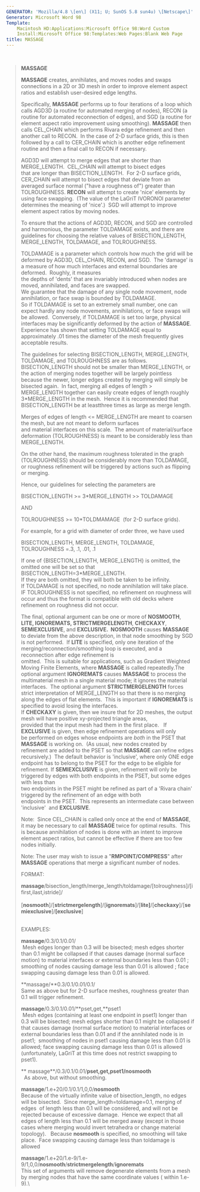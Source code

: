 ```yaml
---
GENERATOR: 'Mozilla/4.8 \[en\] (X11; U; SunOS 5.8 sun4u) \[Netscape\]'
Generator: Microsoft Word 98
Template: 
    Macintosh HD:Applications:Microsoft Office 98:Word Custom
    Install:Microsoft Office 98:Templates:Web Pages:Blank Web Page
title: MASSAGE
---
```


 

> **MASSAGE**
>
> **MASSAGE** creates, annihilates, and moves nodes and swaps
> connections in a 2D or 3D mesh in order to improve element aspect
> ratios and establish user-desired edge lengths.
>
> Specifically, **MASSAGE** performs up to four iterations of a loop
> which calls AGD3D (a routine for automated merging of nodes), RECON (a
> routine for automated reconnection of edges), and SGD (a routine for
> element aspect ratio improvement using smoothing). **MASSAGE** then
> calls CEL\_CHAIN which performs Rivara edge refinement and then
> another call to RECON.  In the case of 2-D surface grids, this is then
> followed by a call to CER\_CHAIN which is another edge refinement
> routine and then a final call to RECON if necessary.
>
> AGD3D will attempt to merge edges that are shorter than
> MERGE\_LENGTH.  CEL\_CHAIN will attempt to bisect edges\
> that are longer than BISECTION\_LENGTH.  For 2-D surface grids,
> CER\_CHAIN will attempt to bisect edges that deviate from an averaged
> surface normal ("have a roughness of") greater than TOLROUGHNESS.
> **RECON** will attempt to create 'nice' elements by using face
> swapping.  (The value of the LaGriT IVORONOI parameter determines the
> meaning of 'nice'.)  SGD will attempt to improve element aspect ratios
> by moving nodes.
>
> To ensure that the actions of AGD3D, RECON, and SGD are controlled and
> harmonious, the parameter TOLDAMAGE exists, and there are guidelines
> for choosing the relative values of BISECTION\_LENGTH, MERGE\_LENGTH,
> TOLDAMAGE, and TOLROUGHNESS.
>
> TOLDAMAGE is a parameter which controls how much the grid will be
> deformed by AGD3D, CEL\_CHAIN, RECON, and SGD.  The 'damage' is a
> measure of how much interfaces and external boundaries are deformed. 
> Roughly, it measures\
> the depths of 'dents' that are invariably introduced when nodes are
> moved, annihilated, and faces are swapped.\
> We guarantee that the damage of any single node movement, node
> annihilation, or face swap is bounded by TOLDAMAGE.\
> So if TOLDAMAGE is set to an extremely small number, one can expect
> hardly any node movements, annihilations, or face swaps will be
> allowed.  Conversely, if TOLDAMAGE is set too large, physical
> interfaces may be significantly deformed by the action of
> **MASSAGE**.  Experience has shown that setting TOLDAMAGE equal to
> approximately .01 times the diameter of the mesh frequently gives
> acceptable results.
>
> The guidelines for selecting BISECTION\_LENGTH, MERGE\_LENGTH,
> TOLDAMAGE, and TOLROUGHNESS are as follows.  BISECTION\_LENGTH should
> not be smaller than MERGE\_LENGTH, or the action of merging nodes
> together will be largely pointless because the newer, longer edges
> created by merging will simply be bisected again.  In fact, merging
> all edges of length &gt; MERGE\_LENGTH together can easily create
> edges of length roughly 3\*MERGE\_LENGTH in the mesh.  Hence it is
> recommended that BISECTION\_LENGTH be at leastthree times as large as
> merge length.
>
> Merges of edges of length &lt;= MERGE\_LENGTH are meant to coarsen the
> mesh, but are not meant to deform surfaces\
> and material interfaces on this scale.  The amount of material/surface
> deformation (TOLROUGHNESS) is meant to be considerably less than
> MERGE\_LENGTH.
>
> On the other hand, the maximum roughness tolerated in the graph
> (TOLROUGHNESS) should be considerably more than TOLDAMAGE, or
> roughness refinement will be triggered by actions such as flipping or
> merging.
>
> Hence, our guidelines for selecting the parameters are
>
> BISECTION\_LENGTH &gt;= 3\*MERGE\_LENGTH &gt;&gt; TOLDAMAGE
>
> AND
>
> TOLROUGHNESS &gt;= 10\*TOLDMAMAGE  (for 2-D surface grids).
>
> For example, for a grid with diameter of order three, we have used
>
> BISECTION\_LENGTH, MERGE\_LENGTH, TOLDAMAGE, TOLROUGHNESS =.3, .1,
> .01, .1
>
> If one of {BISECTION\_LENGTH, MERGE\_LENGTH} is omitted, the omitted
> one will be set so that BISECTION\_LENGTH=3\*MERGE\_LENGTH.\
> If they are both omitted, they will both be taken to be infinity.\
> If TOLDAMAGE is not specified, no node annihilation will take place.\
> IF TOLROUGHNESS is not specified, no refinement on roughness will
> occur and thus the format is compatible with old decks where
> refinement on roughness did not occur.
>
> The final, optional argument can be one or more of **NOSMOOTH**,
> **LITE, IGNOREMATS, STRICTMERGELENGTH**, **CHECKAXY**,
> **SEMIEXCLUSIVE**, and **EXCLUSIVE.  NOSMOOTH** causes **MASSAGE** to
> deviate from the above description, in that node smoothing by SGD is
> not performed.  If **LITE** is specified, only one iteration of the
> merging/reconnection/smoothing loop is executed, and a reconnection
> after edge refinement is\
> omitted.  This is suitable for applications, such as Gradient Weighted
> Moving Finite Elements, where **MASSAGE** is called repeatedly.The
> optional argument **IGNOREMATS** causes **MASSAGE** to process the
> multimaterial mesh in a single material mode; it ignores the material
> interfaces.  The optional argument **STRICTMERGELENGTH** forces strict
> interpretation of MERGE\_LENGTH so that there is no merging along the
> edges of flat elements.  This is important if **IGNOREMATS** is
> specified to avoid losing the interfaces.\
> If **CHECKAXY** is given, then we insure that for 2D meshes, the
> output mesh will have positive xy-projected triangle areas,\
> provided that the input mesh had them in the first place.   If
> **EXCLUSIVE** is given, then edge refinement operations will only\
> be performed on edges whose endpoints are *both* in the PSET that
> **MASSAGE** is working on.  (As usual, new nodes created by refinement
> are added to the PSET so that **MASSAGE** can refine edges
> recursively.)  The default behavior is 'inclusive', where only ONE
> edge endpoint has to belong to the PSET for the edge to be eligible
> for refinement. If **SEMIEXCLUSIVE** is given, refinement will only be
> triggered by edges with both endpoints in the PSET, but some edges
> with less than\
> two endpoints in the PSET might be refined as part of a 'Rivara chain'
> triggered by the refinement of an edge with both\
> endpoints in the PSET.  This represents an intermediate case between
> 'inclusive'  and **EXCLUSIVE**.
>
> Note:  Since CEL\_CHAIN is called only once at the end of **MASSAGE**,
> it may be necessary to call **MASSAGE** twice for optimal results. 
> This is because annihilation of nodes is done with an intent to
> improve element aspect ratios, but cannot be effective if there are
> too few nodes initially.
>
> Note: The user may wish to issue a "**RMPOINT/COMPRESS**" after
> **MASSAGE** operations that merge a significant number of nodes.
>
> FORMAT:
>
> **massage**/bisection\_length/merge\_length/toldamage/\[tolroughness\]/\[ifirst,ilast,istride\]/\
>    
> \[**nosmooth**\]/\[**strictmergelength**\]/\[**ignoremats**\]/\[**lite\]**/\[**checkaxy**\]/\[**semiexclusive**\]/**\[exclusive**\]
>
> \
> EXAMPLES:
>
> **massage**/0.3/0.1/0.01/\
>  Mesh edges longer than 0.3 will be bisected; mesh edges shorter than
> 0.1 might be collapsed if that causes damage (normal surface motion)
> to material interfaces or external boundaries less than 0.01 ;
> smoothing of nodes causing damage less than 0.01 is allowed ; face
> swapping causing damage less than 0.01 is allowed.
>
> **massage/**0.3/0.1/0.01/0.1/\
> Same as above but for 2-D surface meshes, roughness greater than 0.1
> will trigger refinement.
>
> **massage**/0.3/0.1/0.01/**pset,get,**pset1\
>  Mesh edges (containing at least one endpoint in pset1) longer than
> 0.3 will be bisected; mesh edges shorter than 0.1 might be collapsed
> if that causes damage (normal surface motion) to material interfaces
> or external boundaries less than 0.01 and if the annihilated node is
> in pset1;  smoothing of nodes in pset1 causing damage less than 0.01
> is allowed; face swapping causing damage less than 0.01 is allowed
> (unfortunately, LaGriT at this time does not restrict swapping to
> pset1).
>
> ** massage**/0.3/0.1/0.01/**pset,get,**pset1**/nosmooth**\
>   As above, but without smoothing.
>
> **massage**/1.e+20/0.1/0.1/1,0,0/**nosmooth**\
> Because of the virtually infinite value of bisection\_length, no edges
> will be bisected.  Since merge\_length=toldamage=0.1, merging of
> edges  of length less than 0.1 will be considered, and will not be
> rejected because of excessive damage.  Hence we expect that all edges
> of length less than 0.1 will be merged away (except in those cases
> where merging would invert tetrahedra or change material topology).  
> Because **nosmooth** is specified, no smoothing will take place.  Face
> swapping causing damage less than toldamage is allowed
>
> **massage**/1.e+20/1.e-9/1.e-9/1,0,0/**nosmooth**/**strictmergelength**/**ignoremats**\
> This set of arguments will remove degenerate elements from a mesh by
> merging nodes that have the same coordinate values ( within 1.e-9).\
>
